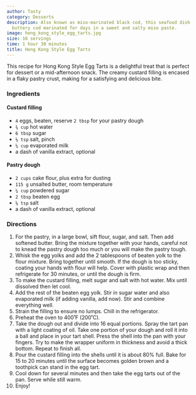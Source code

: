 ```yaml
---
author: Tasty
category: Desserts
description: Also known as miso-marinated black cod, this seafood dish features tender,
  buttery cod marinated for days in a sweet and salty miso paste.
image: hong_kong_style_egg_tarts.jpg
size: 16 servings
time: 1 hour 30 minutes
title: Hong Kong Style Egg Tarts
---
```


This recipe for Hong Kong Style Egg Tarts is a delightful treat that is perfect for dessert or a mid-afternoon snack. The creamy custard filling is encased in a flaky pastry crust, making for a satisfying and delicious bite.

### Ingredients

#### Custard filling
* `4` eggs, beaten, reserve `2 tbsp` for your pastry dough
* `¾ cup` hot water
* `6 tbsp` sugar
* `⅛ tsp` salt, pinch
* `¼ cup` evaporated milk
* a dash of vanilla extract, optional

#### Pastry dough
* `2 cups` cake flour, plus extra for dusting
* `115 g` unsalted butter, room temperature
* `¼ cup` powdered sugar
* `2 tbsp` beaten egg
* `⅛ tsp` salt
* a dash of vanilla extract, optional

### Directions

1. For the pastry, in a large bowl, sift flour, sugar, and salt. Then add softened butter. Bring the mixture together with your hands, careful not to knead the pastry dough too much or you will make the pastry tough.
2. Whisk the egg yolks and add the 2 tablespoons of beaten yolk to the flour mixture. Bring together until smooth. If the dough is too sticky, coating your hands with flour will help. Cover with plastic wrap and then refrigerate for 30 minutes, or until the dough is firm.
3. To make the custard filling, melt sugar and salt with hot water. Mix until dissolved then let cool.
4. Add the rest of the beaten egg yolk. Stir in sugar water and also evaporated milk (if adding vanilla, add now). Stir and combine everything well.
5. Strain the filling to ensure no lumps. Chill in the refrigerator.
6. Preheat the oven to 400˚F (200˚C).
7. Take the dough out and divide into 16 equal portions. Spray the tart pan with a light coating of oil. Take one portion of your dough and roll it into a ball and place in your tart shell. Press the shell into the pan with your fingers. Try to make the wrapper uniform in thickness and avoid a thick bottom. Repeat to finish all.
8. Pour the custard filling into the shells until it is about 80% full. Bake for 15 to 20 minutes until the surface becomes golden brown and a toothpick can stand in the egg tart.
9. Cool down for several minutes and then take the egg tarts out of the pan. Serve while still warm.
10. Enjoy!